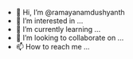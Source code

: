 - 👋 Hi, I’m @ramayanamdushyanth
- 👀 I’m interested in ...
- 🌱 I’m currently learning ...
- 💞️ I’m looking to collaborate on ...
- 📫 How to reach me ...

<!---
ramayanamdushyanth/ramayanamdushyanth is a ✨ special ✨ repository because its `README.md` (this file) appears on your GitHub profile.
You can click the Preview link to take a look at your changes.
--->

